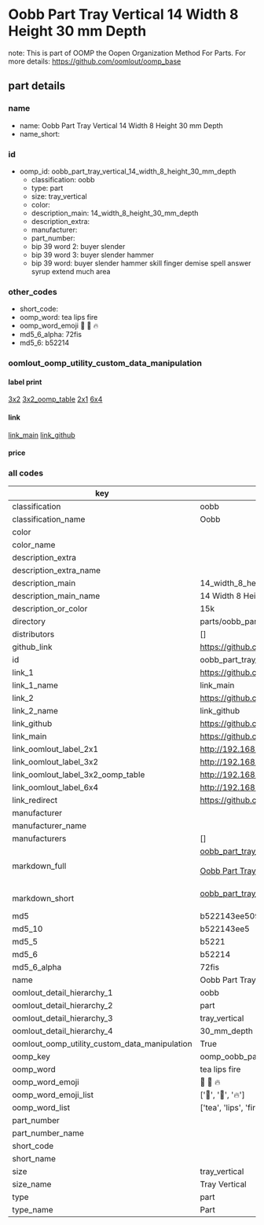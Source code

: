 # Oobb Part Tray Vertical 14 Width 8 Height 30 mm Depth  

note: This is part of OOMP the Oopen Organization Method For Parts. For more details: https://github.com/oomlout/oomp_base

##  part details
  







### name
* name: Oobb Part Tray Vertical 14 Width 8 Height 30 mm Depth
* name_short: 
### id
* oomp_id: oobb_part_tray_vertical_14_width_8_height_30_mm_depth
  * classification: oobb
  * type: part
  * size: tray_vertical
  * color: 
  * description_main: 14_width_8_height_30_mm_depth
  * description_extra: 
  * manufacturer: 
  * part_number: 
  * bip 39 word 2: buyer slender
  * bip 39 word 3: buyer slender hammer
  * bip 39 word: buyer slender hammer skill finger demise spell answer syrup extend much area

### other_codes
* short_code: 
* oomp_word: tea lips fire
* oomp_word_emoji :tea: :lips: :fire:
* md5_6_alpha: 72fis
* md5_6: b52214






### oomlout_oomp_utility_custom_data_manipulation
#### label print
[3x2](http://192.168.1.245:1112/?label=oomp%2072fis)
[3x2_oomp_table](http://192.168.1.108:1112/?label=oomp%2072fis)
[2x1](http://192.168.1.242:1112/?label=oomp%2072fis)
[6x4](http://192.168.1.55:1112/?label=oomp%2072fis)    

#### link

[link_main](https://github.com/oomlout/oomlout_oomp_version_1_messy/tree/main/parts/oobb_part_tray_vertical_14_width_8_height_30_mm_depth) [link_github](https://github.com/oomlout/oomlout_oomp_version_1_messy/tree/main/parts/oobb_part_tray_vertical_14_width_8_height_30_mm_depth)                             

#### price







### all codes 
| key | value |  
| --- | --- |  
| classification | oobb |  
| classification_name | Oobb |  
| color |  |  
| color_name |  |  
| description_extra |  |  
| description_extra_name |  |  
| description_main | 14_width_8_height_30_mm_depth |  
| description_main_name | 14 Width 8 Height 30 mm Depth |  
| description_or_color | 15k |  
| directory | parts/oobb_part_tray_vertical_14_width_8_height_30_mm_depth |  
| distributors | [] |  
| github_link | https://github.com/oomlout/oomlout_oomp_part_src/tree/main/parts/oobb_part_tray_vertical_14_width_8_height_30_mm_depth |  
| id | oobb_part_tray_vertical_14_width_8_height_30_mm_depth |  
| link_1 | https://github.com/oomlout/oomlout_oomp_version_1_messy/tree/main/parts/oobb_part_tray_vertical_14_width_8_height_30_mm_depth |  
| link_1_name | link_main |  
| link_2 | https://github.com/oomlout/oomlout_oomp_version_1_messy/tree/main/parts/oobb_part_tray_vertical_14_width_8_height_30_mm_depth |  
| link_2_name | link_github |  
| link_github | https://github.com/oomlout/oomlout_oomp_version_1_messy/tree/main/parts/oobb_part_tray_vertical_14_width_8_height_30_mm_depth |  
| link_main | https://github.com/oomlout/oomlout_oomp_version_1_messy/tree/main/parts/oobb_part_tray_vertical_14_width_8_height_30_mm_depth |  
| link_oomlout_label_2x1 | http://192.168.1.242:1112/?label=oomp%2072fis |  
| link_oomlout_label_3x2 | http://192.168.1.245:1112/?label=oomp%2072fis |  
| link_oomlout_label_3x2_oomp_table | http://192.168.1.108:1112/?label=oomp%2072fis |  
| link_oomlout_label_6x4 | http://192.168.1.55:1112/?label=oomp%2072fis |  
| link_redirect | https://github.com/oomlout/oomlout_oomp_version_1_messy/tree/main/parts/oobb_part_tray_vertical_14_width_8_height_30_mm_depth |  
| manufacturer |  |  
| manufacturer_name |  |  
| manufacturers | [] |  
| markdown_full | [oobb_part_tray_vertical_14_width_8_height_30_mm_depth](none)<br>[](none)<br>[Oobb Part Tray Vertical 14 Width 8 Height 30 Mm Depth](none)<br><br> |  
| markdown_short | [oobb_part_tray_vertical_14_width_8_height_30_mm_depth](none)<br><br> |  
| md5 | b522143ee509ba24e92b7ca6d132d0fb |  
| md5_10 | b522143ee5 |  
| md5_5 | b5221 |  
| md5_6 | b52214 |  
| md5_6_alpha | 72fis |  
| name | Oobb Part Tray Vertical 14 Width 8 Height 30 mm Depth |  
| oomlout_detail_hierarchy_1 | oobb |  
| oomlout_detail_hierarchy_2 | part |  
| oomlout_detail_hierarchy_3 | tray_vertical |  
| oomlout_detail_hierarchy_4 | 30_mm_depth |  
| oomlout_oomp_utility_custom_data_manipulation | True |  
| oomp_key | oomp_oobb_part_tray_vertical_14_width_8_height_30_mm_depth |  
| oomp_word | tea lips fire |  
| oomp_word_emoji | :tea: :lips: :fire: |  
| oomp_word_emoji_list | [':tea:', ':lips:', ':fire:'] |  
| oomp_word_list | ['tea', 'lips', 'fire'] |  
| part_number |  |  
| part_number_name |  |  
| short_code |  |  
| short_name |  |  
| size | tray_vertical |  
| size_name | Tray Vertical |  
| type | part |  
| type_name | Part |  
